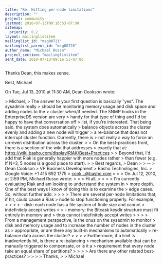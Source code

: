 ```yaml
---
title: "Re: Hitting per-node limitations"
description: ""
project: community
lastmod: 2010-07-13T09:16:53-07:00
sitemap:
  priority: 0.2
layout: mailinglistitem
mailinglist_id: "msg00721"
mailinglist_parent_id: "msg00720"
author_name: "Michael Russo"
project_section: "mailinglistitem"
sent_date: 2010-07-13T09:16:53-07:00
---
```



Thanks Dean, this makes sense.

Best,
Michael

On Tue, Jul 13, 2010 at 11:30 AM, Dean Cookson  wrote:

&gt; Michael,
&gt; The answer to your first question is basically "yes". The sysadmin really
&gt; should be monitoring memory usage and disk space and adding nodes to the
&gt; cluster when/if needed. The SNMP hooks in the EnterpriseDS version are very
&gt; handy for that type of thing and I'd be happy to have that conversation off
&gt; list, if you're interested. That being said, the system does automatically
&gt; balance objects across the cluster evenly and adding a new node will trigger
&gt; a re-balance that does not interrupt cluster function. Currently, there is
&gt; not really a way to force an un-even distribution across the cluster.
&gt;
&gt; On the best-practices front, there is a section of the wiki that addresses
&gt; exactly that at: https://wiki.basho.com/display/RIAK/Best+Practices
&gt;
&gt; Beyond that, I'd add that Riak is generally happier with more nodes rather
&gt; than fewer (e.g. If N=3, 5 nodes is a good place to start).
&gt;
&gt; Best regards,
&gt; Dean
&gt;
&gt; --
&gt; Dean Cookson
&gt; VP Business Development
&gt; Basho Technologies, Inc.
&gt; Google Voice: +1 415 692 1775
&gt; cook...@basho.com
&gt;
&gt;
&gt; On Jul 12, 2010, at 2:59 PM, Michael Russo wrote:
&gt;
&gt; &gt; Hi all,
&gt; &gt;
&gt; &gt; I'm currently evaluating Riak and am looking to understand the system in
&gt; more depth. One of the best ways I know of doing this is to examine the
&gt; edge cases. So, without further ado:
&gt; &gt;
&gt; &gt; There are several per-node limitations that, if hit, could cause a Riak
&gt; node to stop functioning properly. For example,
&gt; &gt;
&gt; &gt; - disk: each node has a file system of finite size and cannot
&gt; indefinitely accept writes
&gt; &gt; - memory: the Bitcask keydir structure must fit entirely in memory and
&gt; thus cannot indefinitely accept writes
&gt; &gt;
&gt; &gt; From a management perspective, is the onus on the sysadmin to monitor
&gt; disk and memory usage and to increase the number of nodes in the cluster as
&gt; appropriate, or are there any built-in mechanisms to automatically
&gt; re-balance data across the cluster?
&gt; &gt;
&gt; &gt; Furthermore, if a limit is inadvertently hit, is there a re-balancing
&gt; mechanism available that can be manually triggered to compensate, or is it a
&gt; requirement that every node take an equal share of partitions?
&gt; &gt;
&gt; &gt; Are there any other related best-practices?
&gt; &gt;
&gt; &gt; Thanks,
&gt; &gt; Michael
